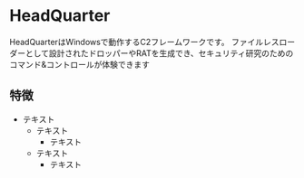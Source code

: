 # HeadQuarter
HeadQuarterはWindowsで動作するC2フレームワークです。
ファイルレスローダーとして設計されたドロッパーやRATを生成でき、セキュリティ研究のためのコマンド&コントロールが体験できます

## 特徴
* テキスト
    * テキスト
        * テキスト
    * テキスト
        * テキスト
